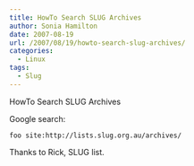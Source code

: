 ```yaml
---
title: HowTo Search SLUG Archives
author: Sonia Hamilton
date: 2007-08-19
url: /2007/08/19/howto-search-slug-archives/
categories:
  - Linux
tags:
  - Slug
---
```

HowTo Search SLUG Archives

<!--more-->

Google search:

`foo site:http://lists.slug.org.au/archives/ `

Thanks to Rick, SLUG list.

